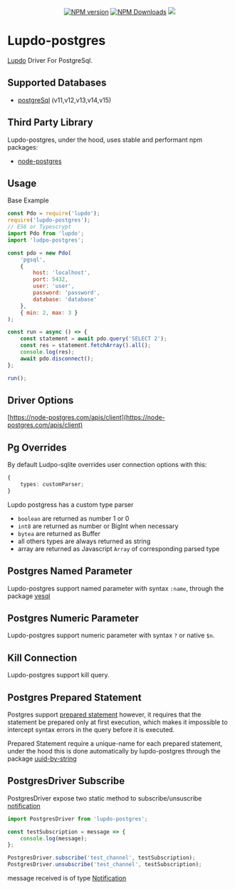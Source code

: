 <p align="center">
	<a href="https://www.npmjs.com/package/lupdo-postgres" target="__blank"><img src="https://img.shields.io/npm/v/lupdo-postgres?color=0476bc&label=" alt="NPM version"></a>
	<a href="https://www.npmjs.com/package/lupdo-postgres" target="__blank"><img alt="NPM Downloads" src="https://img.shields.io/npm/dm/lupdo-postgres?color=3890aa&label="></a>
    <a href="https://codecov.io/github/Lupennat/lupdo-postgres" >
        <img src="https://codecov.io/github/Lupennat/lupdo-postgres/branch/main/graph/badge.svg?token=64B998KKDF"/>
    </a>
</p>

# Lupdo-postgres

[Lupdo](https://www.npmjs.com/package/lupdo) Driver For PostgreSql.

## Supported Databases

-   [postgreSql](https://www.postgresql.org/) (v11,v12,v13,v14,v15)

## Third Party Library

Lupdo-postgres, under the hood, uses stable and performant npm packages:

-   [node-postgres](https://node-postgres.com/)

## Usage

Base Example

```js
const Pdo = require('lupdo');
require('lupdo-postgres');
// ES6 or Typescrypt
import Pdo from 'lupdo';
import 'ludpo-postgres';

const pdo = new Pdo(
    'pgsql',
    {
        host: 'localhost',
        port: 5432,
        user: 'user',
        password: 'password',
        database: 'database'
    },
    { min: 2, max: 3 }
);

const run = async () => {
    const statement = await pdo.query('SELECT 2');
    const res = statement.fetchArray().all();
    console.log(res);
    await pdo.disconnect();
};

run();
```

## Driver Options

[https://node-postgres.com/apis/client](https://node-postgres.com/apis/client)

## Pg Overrides

By default Ludpo-sqlite overrides user connection options with this:

```ts
{
    types: customParser;
}
```

Lupdo postgress has a custom type parser

-   `boolean` are returned as number 1 or 0
-   `int8` are returned as number or BigInt when necessary
-   `bytea` are returned as Buffer
-   all others types are always returned as string
-   array are returned as Javascript `Array` of corresponding parsed type

## Postgres Named Parameter

Lupdo-postgres support named parameter with syntax `:name`, through the package [yesql](https://github.com/pihvi/yesql)

## Postgres Numeric Parameter

Lupdo-postgres support numeric parameter with syntax `?` or native `$n`.

## Kill Connection

Lupdo-postgres support kill query.

## Postgres Prepared Statement

Postgres support [prepared statement](https://node-postgres.com/features/queries#prepared-statements) however, it requires that the statement be prepared only at first execution, which makes it impossible to intercept syntax errors in the query before it is executed.

Prepared Statement require a unique-name for each prepared statement, under the hood this is done automatically by lupdo-postgres through the package [uuid-by-string](https://github.com/Danakt/uuid-by-string)

## PostgresDriver Subscribe

PostgresDriver expose two static method to subscribe/unsuscribe [notification](https://www.postgresql.org/docs/current/sql-notify.html)

```ts
import PostgresDriver from 'lupdo-postgres';

const testSubscription = message => {
    console.log(message);
};

PostgresDriver.subscribe('test_channel', testSubscription);
PostgresDriver.unsubscribe('test_channel', testSubscription);
```

message received is of type [Notification](https://node-postgres.com/apis/client#notification)
